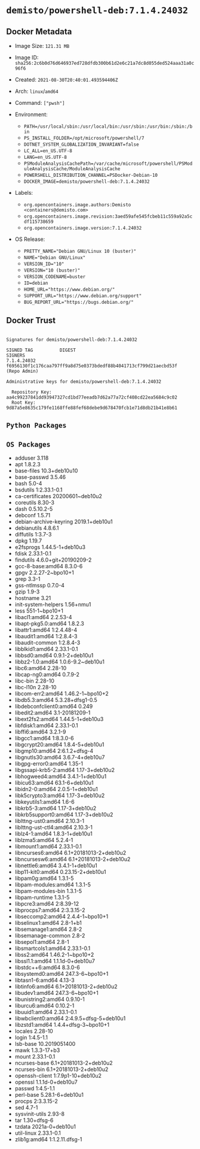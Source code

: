 # `demisto/powershell-deb:7.1.4.24032`
## Docker Metadata
- Image Size: `121.31 MB`
- Image ID: `sha256:2c6b0d76d646937ed728dfdb300b61d2e6c21a7dc8d055ded524aaa31a0c96f6`
- Created: `2021-08-30T20:40:01.493594406Z`
- Arch: `linux`/`amd64`
- Command: `["pwsh"]`
- Environment:
  - `PATH=/usr/local/sbin:/usr/local/bin:/usr/sbin:/usr/bin:/sbin:/bin`
  - `PS_INSTALL_FOLDER=/opt/microsoft/powershell/7`
  - `DOTNET_SYSTEM_GLOBALIZATION_INVARIANT=false`
  - `LC_ALL=en_US.UTF-8`
  - `LANG=en_US.UTF-8`
  - `PSModuleAnalysisCachePath=/var/cache/microsoft/powershell/PSModuleAnalysisCache/ModuleAnalysisCache`
  - `POWERSHELL_DISTRIBUTION_CHANNEL=PSDocker-Debian-10`
  - `DOCKER_IMAGE=demisto/powershell-deb:7.1.4.24032`
- Labels:
  - `org.opencontainers.image.authors:Demisto <containers@demisto.com>`
  - `org.opencontainers.image.revision:3aed59afe545fcbeb11c559a92a5cdf115738659`
  - `org.opencontainers.image.version:7.1.4.24032`

- OS Release:
  - `PRETTY_NAME="Debian GNU/Linux 10 (buster)"`
  - `NAME="Debian GNU/Linux"`
  - `VERSION_ID="10"`
  - `VERSION="10 (buster)"`
  - `VERSION_CODENAME=buster`
  - `ID=debian`
  - `HOME_URL="https://www.debian.org/"`
  - `SUPPORT_URL="https://www.debian.org/support"`
  - `BUG_REPORT_URL="https://bugs.debian.org/"`

## Docker Trust
```

Signatures for demisto/powershell-deb:7.1.4.24032

SIGNED TAG          DIGEST                                                             SIGNERS
7.1.4.24032         f6956130f1c176caa797ff9a8d75e0373bdedf88b4041713cf799d21aecbd53f   (Repo Admin)

Administrative keys for demisto/powershell-deb:7.1.4.24032

  Repository Key:	aa4c99237841dd93947327cd1bd77eeadb7d62a77a72cf408cd22ea5684c9c02
  Root Key:	9d87a5e8635c179fe1168ffe88fef68debe9d678470fcb1e71d8db21b41e8b61

```

## `Python Packages`


## `OS Packages`

* adduser	3.118
* apt	1.8.2.3
* base-files	10.3+deb10u10
* base-passwd	3.5.46
* bash	5.0-4
* bsdutils	1:2.33.1-0.1
* ca-certificates	20200601~deb10u2
* coreutils	8.30-3
* dash	0.5.10.2-5
* debconf	1.5.71
* debian-archive-keyring	2019.1+deb10u1
* debianutils	4.8.6.1
* diffutils	1:3.7-3
* dpkg	1.19.7
* e2fsprogs	1.44.5-1+deb10u3
* fdisk	2.33.1-0.1
* findutils	4.6.0+git+20190209-2
* gcc-8-base:amd64	8.3.0-6
* gpgv	2.2.27-2~bpo10+1
* grep	3.3-1
* gss-ntlmssp	0.7.0-4
* gzip	1.9-3
* hostname	3.21
* init-system-helpers	1.56+nmu1
* less	551-1~bpo10+1
* libacl1:amd64	2.2.53-4
* libapt-pkg5.0:amd64	1.8.2.3
* libattr1:amd64	1:2.4.48-4
* libaudit1:amd64	1:2.8.4-3
* libaudit-common	1:2.8.4-3
* libblkid1:amd64	2.33.1-0.1
* libbsd0:amd64	0.9.1-2+deb10u1
* libbz2-1.0:amd64	1.0.6-9.2~deb10u1
* libc6:amd64	2.28-10
* libcap-ng0:amd64	0.7.9-2
* libc-bin	2.28-10
* libc-l10n	2.28-10
* libcom-err2:amd64	1.46.2-1~bpo10+2
* libdb5.3:amd64	5.3.28+dfsg1-0.5
* libdebconfclient0:amd64	0.249
* libedit2:amd64	3.1-20181209-1
* libext2fs2:amd64	1.44.5-1+deb10u3
* libfdisk1:amd64	2.33.1-0.1
* libffi6:amd64	3.2.1-9
* libgcc1:amd64	1:8.3.0-6
* libgcrypt20:amd64	1.8.4-5+deb10u1
* libgmp10:amd64	2:6.1.2+dfsg-4
* libgnutls30:amd64	3.6.7-4+deb10u7
* libgpg-error0:amd64	1.35-1
* libgssapi-krb5-2:amd64	1.17-3+deb10u2
* libhogweed4:amd64	3.4.1-1+deb10u1
* libicu63:amd64	63.1-6+deb10u1
* libidn2-0:amd64	2.0.5-1+deb10u1
* libk5crypto3:amd64	1.17-3+deb10u2
* libkeyutils1:amd64	1.6-6
* libkrb5-3:amd64	1.17-3+deb10u2
* libkrb5support0:amd64	1.17-3+deb10u2
* liblttng-ust0:amd64	2.10.3-1
* liblttng-ust-ctl4:amd64	2.10.3-1
* liblz4-1:amd64	1.8.3-1+deb10u1
* liblzma5:amd64	5.2.4-1
* libmount1:amd64	2.33.1-0.1
* libncurses6:amd64	6.1+20181013-2+deb10u2
* libncursesw6:amd64	6.1+20181013-2+deb10u2
* libnettle6:amd64	3.4.1-1+deb10u1
* libp11-kit0:amd64	0.23.15-2+deb10u1
* libpam0g:amd64	1.3.1-5
* libpam-modules:amd64	1.3.1-5
* libpam-modules-bin	1.3.1-5
* libpam-runtime	1.3.1-5
* libpcre3:amd64	2:8.39-12
* libprocps7:amd64	2:3.3.15-2
* libseccomp2:amd64	2.4.4-1~bpo10+1
* libselinux1:amd64	2.8-1+b1
* libsemanage1:amd64	2.8-2
* libsemanage-common	2.8-2
* libsepol1:amd64	2.8-1
* libsmartcols1:amd64	2.33.1-0.1
* libss2:amd64	1.46.2-1~bpo10+2
* libssl1.1:amd64	1.1.1d-0+deb10u7
* libstdc++6:amd64	8.3.0-6
* libsystemd0:amd64	247.3-6~bpo10+1
* libtasn1-6:amd64	4.13-3
* libtinfo6:amd64	6.1+20181013-2+deb10u2
* libudev1:amd64	247.3-6~bpo10+1
* libunistring2:amd64	0.9.10-1
* liburcu6:amd64	0.10.2-1
* libuuid1:amd64	2.33.1-0.1
* libwbclient0:amd64	2:4.9.5+dfsg-5+deb10u1
* libzstd1:amd64	1.4.4+dfsg-3~bpo10+1
* locales	2.28-10
* login	1:4.5-1.1
* lsb-base	10.2019051400
* mawk	1.3.3-17+b3
* mount	2.33.1-0.1
* ncurses-base	6.1+20181013-2+deb10u2
* ncurses-bin	6.1+20181013-2+deb10u2
* openssh-client	1:7.9p1-10+deb10u2
* openssl	1.1.1d-0+deb10u7
* passwd	1:4.5-1.1
* perl-base	5.28.1-6+deb10u1
* procps	2:3.3.15-2
* sed	4.7-1
* sysvinit-utils	2.93-8
* tar	1.30+dfsg-6
* tzdata	2021a-0+deb10u1
* util-linux	2.33.1-0.1
* zlib1g:amd64	1:1.2.11.dfsg-1
